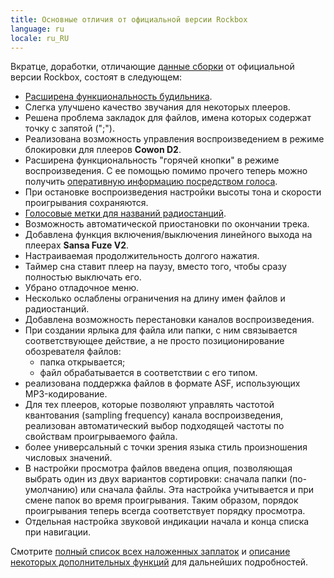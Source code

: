```yaml
---
title: Основные отличия от официальной версии Rockbox
language: ru
locale: ru_RU
---
```


Вкратце, доработки, отличающие
[данные сборки](index-ru.md#anchor1) от официальной версии
Rockbox, состоят в следующем:

- [Расширена функциональность будильника](features-ru.md#anchor2).
- Слегка улучшено качество звучания для некоторых плееров.
- Решена проблема закладок для файлов, имена которых содержат точку с
  запятой (";").
- Реализована возможность управления воспроизведением в режиме
  блокировки для плееров **Cowon D2**.
- Расширена функциональность "горячей кнопки" в режиме
  воспроизведения. С ее помощью помимо прочего теперь можно получить
  [оперативную информацию посредством голоса](features-ru.md#anchor1).
- При остановке воспроизведения настройки высоты тона и скорости
  проигрывания сохраняются.
- [Голосовые метки для названий радиостанций](features-ru.md#anchor3).
- Возможность автоматической приостановки по окончании трека.
- Добавлена функция включения/выключения линейного выхода на плеерах
  **Sansa Fuze V2**.
- Настраиваемая продолжительность долгого нажатия.
- Таймер сна ставит плеер на паузу, вместо того, чтобы сразу
  полностью выключать его.
- Убрано отладочное меню.
- Несколько ослаблены ограничения на длину имен файлов и
  радиостанций.
- Добавлена возможность перестановки каналов воспроизведения.
- При создании ярлыка для файла или папки, с ним связывается
  соответствующее действие, а не просто позиционирование обозревателя файлов:
  - папка открывается;
  - файл обрабатывается в соответствии с его типом.
- реализована поддержка файлов в формате ASF, использующих
  MP3-кодирование.
- Для тех плееров, которые позволяют управлять частотой квантования
  (sampling frequency) канала воспроизведения, реализован
  автоматический выбор подходящей частоты по свойствам проигрываемого
  файла.
- более универсальный с точки зрения языка стиль произношения
  числовых значений.
- В настройки просмотра файлов введена опция, позволяющая выбрать
  один из двух вариантов сортировки: сначала папки (по-умолчанию) или
  сначала файлы. Эта настройка учитывается и при смене папок во время
  проигрывания. Таким образом, порядок проигрывания теперь всегда
  соответствует порядку просмотра.
- Отдельная настройка звуковой индикации начала и конца списка при
  навигации.

Смотрите [полный список всех наложенных заплаток](patches-ru.md)
и [описание некоторых дополнительных функций](features-ru.md)
для дальнейших подробностей.
